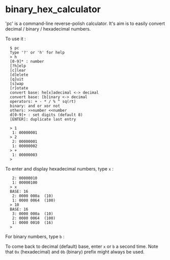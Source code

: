 # binary_hex_calculator

'pc' is a command-line reverse-polish calculator.
It's aim is to easily convert decimal / binary / hexadecimal numbers.

To use it :
````
  $ pc
  Type '?' or 'h' for help
  > h
  [0-9]* : number
  [?h]elp
  [c]lear
  [d]elete
  [q]uit
  [s]wap
  [r]otate
  convert base: he[x]adecimal <-> decimal
  convert base: [b]inary <-> decimal
  operators: + - * / % ^ sq(rt)
  binary: and or xor not
  others: >>number <<number
  d[0-9]+ : set digits (default 8)
  [ENTER]: duplicate last entry

  > 1
   1: 00000001
  > 2
   2: 00000001
   1: 00000002
  > +
   1: 00000003
  > 
````

To enter and display hexadecimal numbers, type `x` :
````
   2: 00000010
   1: 00000100
  > x
  BASE: 16
   2: 0000 000a  (10)
   1: 0000 0064  (100)
  > 10
  BASE: 16
   3: 0000 000a  (10)
   2: 0000 0064  (100)
   1: 0000 0010  (16)
  > 
````

For binary numbers, type `b` :

To come back to decimal (default) base, enter `x` or `b` a second time.
Note that `0x` (hexadecimal) and `0b` (binary) prefix might always be used.

